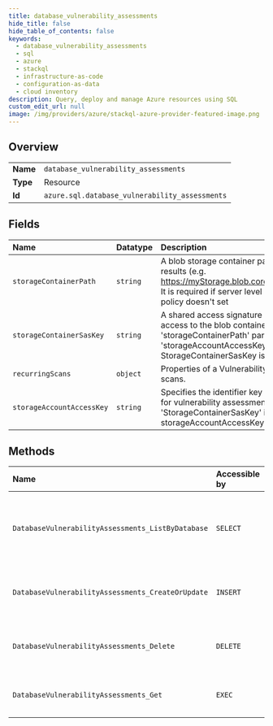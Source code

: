 ```yaml
---
title: database_vulnerability_assessments
hide_title: false
hide_table_of_contents: false
keywords:
  - database_vulnerability_assessments
  - sql
  - azure    
  - stackql
  - infrastructure-as-code
  - configuration-as-data
  - cloud inventory
description: Query, deploy and manage Azure resources using SQL
custom_edit_url: null
image: /img/providers/azure/stackql-azure-provider-featured-image.png
---
```

  
    

## Overview
<table><tbody>
<tr><td><b>Name</b></td><td><code>database_vulnerability_assessments</code></td></tr>
<tr><td><b>Type</b></td><td>Resource</td></tr>
<tr><td><b>Id</b></td><td><code>azure.sql.database_vulnerability_assessments</code></td></tr>
</tbody></table>

## Fields
| Name | Datatype | Description |
|:-----|:---------|:------------|
| `storageContainerPath` | `string` | A blob storage container path to hold the scan results (e.g. https://myStorage.blob.core.windows.net/VaScans/).  It is required if server level vulnerability assessment policy doesn't set |
| `storageContainerSasKey` | `string` | A shared access signature (SAS Key) that has write access to the blob container specified in 'storageContainerPath' parameter. If 'storageAccountAccessKey' isn't specified, StorageContainerSasKey is required. |
| `recurringScans` | `object` | Properties of a Vulnerability Assessment recurring scans. |
| `storageAccountAccessKey` | `string` | Specifies the identifier key of the storage account for vulnerability assessment scan results. If 'StorageContainerSasKey' isn't specified, storageAccountAccessKey is required. |
## Methods
| Name | Accessible by | Required Params | Description |
|:-----|:--------------|:----------------|:------------|
| `DatabaseVulnerabilityAssessments_ListByDatabase` | `SELECT` | `databaseName, resourceGroupName, serverName, subscriptionId` | Lists the vulnerability assessment policies associated with a database. |
| `DatabaseVulnerabilityAssessments_CreateOrUpdate` | `INSERT` | `databaseName, resourceGroupName, serverName, subscriptionId, vulnerabilityAssessmentName` | Creates or updates the database's vulnerability assessment. |
| `DatabaseVulnerabilityAssessments_Delete` | `DELETE` | `databaseName, resourceGroupName, serverName, subscriptionId, vulnerabilityAssessmentName` | Removes the database's vulnerability assessment. |
| `DatabaseVulnerabilityAssessments_Get` | `EXEC` | `databaseName, resourceGroupName, serverName, subscriptionId, vulnerabilityAssessmentName` | Gets the database's vulnerability assessment. |
